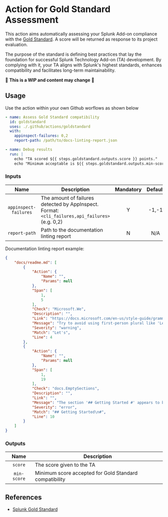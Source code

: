 # Action for Gold Standard Assessment
This action aims automatically assessing your Splunk Add-on compliance with the [Gold Standard](https://dev.splunk.com/enterprise/docs/planapps/splunk-add-on-gold-standard/). A score will be returned as response to its project evaluation.

The purpose of the standard is defining best practices that lay the foundation for successful Splunk Technology Add-on (TA) development. By complying with it, your TA aligns with Splunk's highest standards, enhances compatibility and facilitates long-term maintainability.

:construction: **This is a WIP and content may change** :construction:

## Usage
Use the action within your own Github worflows as shown below
```yaml
- name: Assess Gold Standard compatibility
  id: goldstandard
  uses: ./.github/actions/goldstandard
  with:
    appinspect-failures: 0,2
    report-path: /path/to/docs-linting-report.json

- name: Debug results
  run: |
    echo "TA scored ${{ steps.goldstandard.outputs.score }} points."
    echo "Minimum acceptable is ${{ steps.goldstandard.outputs.min-score }}"
```

### Inputs

| Name | Description | Mandatory | Default |
|:---:|---|:---:|:---:|
| `appinspect-failures` | The amount of failures detected by AppInspect. Format: `<cli_failures,api_failures>` (e.g. 0,2) | Y | -1,-1 |
| `report-path` | Path to the documentation linting report | N | N/A |

Documentation linting report example:

```json
{
    "docs/readme.md": [
        {
            "Action": {
                "Name": "",
                "Params": null
            },
            "Span": [
                1,
                5
            ],
            "Check": "Microsoft.We",
            "Description": "",
            "Link": "https://docs.microsoft.com/en-us/style-guide/grammar/person#avoid-first-person-plural",
            "Message": "Try to avoid using first-person plural like 'Let's'.",
            "Severity": "warning",
            "Match": "Let's",
            "Line": 4
        },
        {
            "Action": {
                "Name": "",
                "Params": null
            },
            "Span": [
                1,
                19
            ],
            "Check": "docs.EmptySections",
            "Description": "",
            "Link": "",
            "Message": "The section '## Getting Started #' appears to be empty. Please add content.",
            "Severity": "error",
            "Match": "## Getting Started\n#",
            "Line": 10
        }
    ]
}
```

### Outputs

| Name | Description |
|:---:|---|
| `score` | The score given to the TA |
| `min-score` | Minimum score accepted for Gold Standard compatibility |

## References
* [Splunk Gold Standard](https://splunk.atlassian.net/wiki/spaces/PROD/pages/1078297761617/Technology+Add-ons+Gold+Standard)
